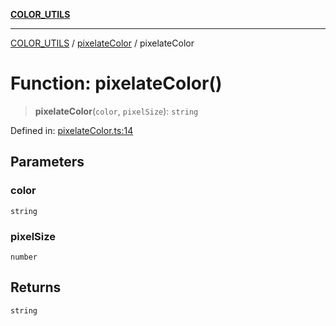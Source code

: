 [**COLOR_UTILS**](../../README.md)

***

[COLOR_UTILS](../../README.md) / [pixelateColor](../README.md) / pixelateColor

# Function: pixelateColor()

> **pixelateColor**(`color`, `pixelSize`): `string`

Defined in: [pixelateColor.ts:14](https://github.com/dailker/everyutil/blob/54be0bab567ca8e189c5982902c59f3b7981d51d/src/color/pixelateColor.ts#L14)

## Parameters

### color

`string`

### pixelSize

`number`

## Returns

`string`
